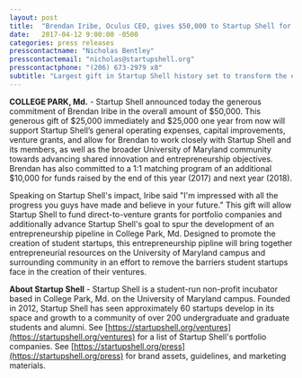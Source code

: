 ```yaml
---
layout: post
title:  "Brendan Iribe, Oculus CEO, gives $50,000 to Startup Shell for Advancement of Entrepreneurship at the University of Maryland"
date:   2017-04-12 9:00:00 -0500
categories: press releases
presscontactname: "Nicholas Bentley"
presscontactemail: "nicholas@startupshell.org"
presscontactphone: "(206) 673-2979 x8"
subtitle: "Largest gift in Startup Shell history set to transform the entrepreneurship ecosystem at UMD."
---
```


__COLLEGE PARK, Md.__ - Startup Shell announced today the generous commitment of Brendan Iribe in the overall amount of $50,000. This generous gift of $25,000 immediately and $25,000 one year from now will support Startup Shell’s general operating expenses, capital improvements, venture grants, and allow for Brendan to work closely with Startup Shell and its members, as well as the broader University of Maryland community towards advancing shared innovation and entrepreneurship objectives. Brendan has also committed to a 1:1 matching program of an additional $10,000 for funds raised by the end of this year (2017) and next year (2018).

Speaking on Startup Shell's impact, Iribe said "I'm impressed with all the progress you guys have made and believe in your future." This gift will allow Startup Shell to fund direct-to-venture grants for portfolio companies and additionally advance Startup Shell's goal to spur the development of an entrepreneurship pipeline in College Park, Md. Designed to promote the creation of student startups, this entrepreneurship pipline will bring together entrepreneurial resources on the University of Maryland campus and surrounding community in an effort to remove the barriers student startups face in the creation of their ventures.

__About Startup Shell__ - Startup Shell is a student-run non-profit incubator based in College Park, Md. on the University of Maryland campus. Founded in 2012, Startup Shell has seen approximately 60 startups develop in its space and growth to a community of over 200 undergraduate and graduate students and alumni. See [https://startupshell.org/ventures](https://startupshell.org/ventures) for a list of Startup Shell's portfolio companies. See [https://startupshell.org/press](https://startupshell.org/press) for brand assets, guidelines, and marketing materials.